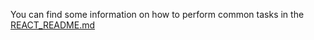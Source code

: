You can find some information on how to perform common tasks in the [REACT_README.md](./REACT_README.md)
